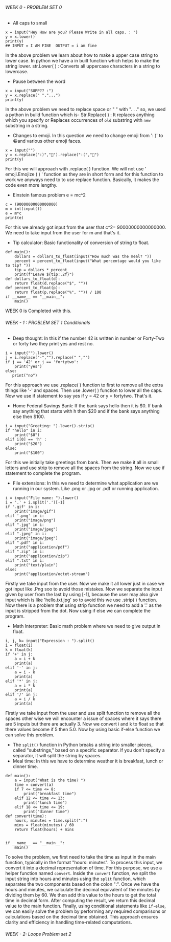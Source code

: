 ###### WEEK 0 - PROBLEM SET 0
- All caps to small
```
x = input("Hey How are you? Please Write in all caps. : ")
y = x.lower()
print(y)
## INPUT = I AM FINE  OUTPUT = i am fine
```
In the above problem we learn about how to make a upper case string to lower case. In python we have a in built function which helps to make the string lower. 
 str.Lower( ) : Converts all uppercase characters in a string to lowercase.
 
- Pause between the word
```
x = input("SUPP?? :")
y = x.replace(" ","...")
print(y)
```
In the above problem we need to replace space or " " with ". . ." so, we used a python in build function which is-
Str.Replace( ) : It replaces anything which you specify or Replaces occurrences of `old` substring with `new` substring in a string.

-  Changes to emoji. In this question we need to change emoji from ': )' to 😀and various other emoji faces.
```
x = input("")
y = x.replace(":)","🙂").replace(":(","🙁")
print(y)
```
For this we will approach with .replace( ) function. We will not use  ' emoji.Emojize ( ) ' function as they are in short form and for this function to work we anyways need to to use replace function. Basically, it makes the code even more lengthy. 

- Einstein famous problem e = mc^2
```
c = (90000000000000000)
m = int(input())
e = m*c
print(e)
```
For this we already got input from the user that c^2= 90000000000000000. We need to take input from the user for m and that's it.

- Tip calculator: Basic functionality of conversion of string to float.
```
def main():
    dollars = dollars_to_float(input("How much was the meal? "))
    percent = percent_to_float(input("What percentage would you like to tip? "))
    tip = dollars * percent
    print(f"Leave ${tip:.2f}")
def dollars_to_float(d):
    return float(d.replace("$", ""))
def percent_to_float(p):
    return float(p.replace("%", "")) / 100
if __name__ == "__main__":
    main()
```

WEEK 0 is Completed with this.
###### WEEK - 1 : PROBLEM SET 1 Conditionals
- Deep thought: In this if the number 42 is written in number or Forty-Two or forty two they print yes and rest no.
```
i = input("").lower()
j = i.replace("-","").replace(" ","")
if j == '42' or j == 'fortytwo':
    print("yes")
else:
   print("no")
```
For this approach we use .replace( ) function to first to remove all the extra things like   '-' and spaces. Then use .lower( ) function to lower all the caps. Now we use if statement to say yes if y = 42 or y = fortytwo. That's it. 

- Home Federal Savings Bank: If the bank says hello then it is $0. If bank say anything that starts with h then $20 and if the bank says anything else then $100.
```
i = input("Greeting: ").lower().strip()
if "hello" in i:
    print("$0")
elif i[0] == 'h' :
    print("$20")
else:
    print("$100")
```
For this we initially take greetings from bank. Then we make it all in small letters and use strip to remove all the spaces from the string. Now we use if statement to complete the program.

- File extensions: In this we need to determine what application are we running in our system. Like .png or .jpg or .pdf or running application. 
```
i = input("File name: ").lower()
i = '.' + i.split('.')[-1]
if '.gif' in i:
    print("image/gif")
elif '.png' in i:
    print("image/png")
elif ".jpg" in i:
    print("image/jpeg")
elif ".jpeg" in i:
    print("image/jpeg")
elif ".pdf" in i:
    print("application/pdf")
elif ".zip" in i:
    print("application/zip")
elif ".txt" in i:
    print("text/plain")
else:
    print("application/octet-stream")
```
Firstly we take input from the user. Now we make it all lower just in case we got input like .Png soo to avoid those mistakes. Now we separate the input given by user from the last by using [-1], because the user may also give input which is like 'hello.txt.jpg' so to avoid this we use .strip( ) function. Now there is a problem that using strip function we need to add a '.' as the input is stripped from the dot. Now using if else we can complete the program.

- Math Interpreter: Basic math problem where we need to give output in float.
```
i, j, k= input("Expression : ").split()
i = float(i)
k = float(k)
if '+' in j:
    a = i + k
    print(a)
elif '-' in j:
    a = i - k
    print(a)
elif '*' in j:
    a = i * k
    print(a)
elif '/' in j:
    a = i / k
    print(a)
```
Firstly we take input from the user and use split function to remove all the spaces other wise we will encounter a issue of spaces where it says there are 5 inputs but there are actually 3. Now we convert i and k to float so that there values become if 5 then 5.0. Now by using basic if-else function we can solve this problem.
- The `split()` function in Python breaks a string into smaller pieces, called "substrings," based on a specific separator. If you don't specify a separator, it will split the string by spaces.
- Meal time: In this we have to determine weather it is breakfast, lunch or dinner time.
```
def main():
	a = input("What is the time? ")
	time = convert(a)
	if 7 <= time <= 8:
		print("breakfast time")
	elif 12 <= time <= 13:
		print("lunch time")
	elif 18 <= time <= 19:
		print("dinner time")
def convert(time):
    hours, minutes = time.split(":")
    mins = float(minutes) / 60
    return float(hours) + mins


if __name__ == "__main__":
    main()
```
To solve the problem, we first need to take the time as input in the main function, typically in the format "hours: minutes". To process this input, we convert it into a decimal representation of time. For this purpose, we use a helper function named `convert`. Inside the `convert` function, we split the input string into hours and minutes using the `split` function, which separates the two components based on the colon ":". Once we have the hours and minutes, we calculate the decimal equivalent of the minutes by dividing them by 60. We then add this value to the hours to get the total time in decimal form. After computing the result, we return this decimal value to the main function. Finally, using conditional statements like `if-else`, we can easily solve the problem by performing any required comparisons or calculations based on the decimal time obtained. This approach ensures clarity and efficiency in handling time-related computations.

###### WEEK - 2: Loops Problem set 2